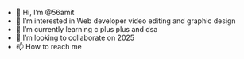 - 👋 Hi, I’m @56amit
- 👀 I’m interested in Web developer video editing and graphic design
- 🌱 I’m currently learning c plus plus and dsa
- 💞️ I’m looking to collaborate on 2025
- 📫 How to reach me 

<!---
56amit/56amit is a ✨ special ✨ repository because its `README.md` (this file) appears on your GitHub profile.
You can click the Preview link to take a look at your changes.
--->
